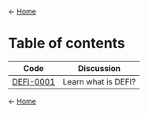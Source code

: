 <- [Home](https://github.com/polygonnow/.github/tree/main/profile)

# Table of contents 


| Code | Discussion | 
| - | - |
| [DEFI-0001](https://github.com/polygonnow/.github/blob/main/profile/DEFI/DEFI-0001.md) | Learn what is DEFI? |




























<- [Home](https://github.com/polygonnow/.github/tree/main/profile)
